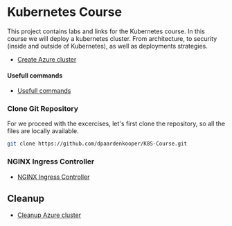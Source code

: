 # Kubernetes Course

This project contains labs and links for the Kubernetes course. In this course we will deploy a kubernetes cluster. 
From architecture, to security (inside and outside of Kubernetes), as well as deployments strategies.

- [Create Azure cluster](/Day01/Azure-cluster/)


#### Usefull commands

- [Usefull commands](/Day01/k8s-commands/) 

### Clone Git Repository

For we proceed with the excercises, let's first clone the repository, so all the files are locally available.

```bash
git clone https://github.com/dpaardenkooper/K8S-Course.git
````

### NGINX Ingress Controller

- [NGINX Ingress Controller](/Day01/ingress/)

## Cleanup

- [Cleanup Azure cluster](Day01/Azure-cluster/Cleanup/)
